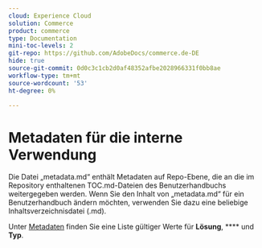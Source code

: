 ```yaml
---
cloud: Experience Cloud
solution: Commerce
product: commerce
type: Documentation
mini-toc-levels: 2
git-repo: https://github.com/AdobeDocs/commerce.de-DE
hide: true
source-git-commit: 0d0c3c1cb2d0af48352afbe2028966331f0bb8ae
workflow-type: tm+mt
source-wordcount: '53'
ht-degree: 0%

---
```



# Metadaten für die interne Verwendung

Die Datei „metadata.md“ enthält Metadaten auf Repo-Ebene, die an die im Repository enthaltenen TOC.md-Dateien des Benutzerhandbuchs weitergegeben werden. Wenn Sie den Inhalt von „metadata.md“ für ein Benutzerhandbuch ändern möchten, verwenden Sie dazu eine beliebige Inhaltsverzeichnisdatei (.md).

Unter [Metadaten](https://experienceleague.adobe.com/docs/authoring-guide-exl/using/editing/user-guide-setup/metadata.html) finden Sie eine Liste gültiger Werte für **Lösung**, **** und **Typ**.
